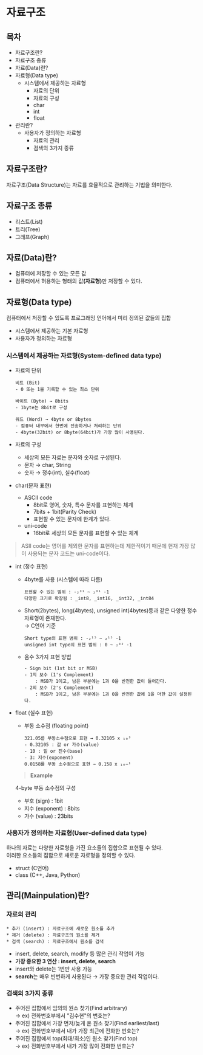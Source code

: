 # 자료구조

## 목차
* 자료구조란?
* 자료구조 종류
*  자료(Data)란?
* 자료형(Data type)
    * 시스템에서 제공하는 자료형
        * 자료의 단위
        * 자료의 구성
        * char
        * int 
        * float
* 관리란?
    * 사용자가 정의하는 자료형
        * 자료의 관리
        * 검색의 3가지 종류


## 자료구조란?

자료구조(Data Structure)는 자료를 효율적으로 관리하는 기법을 의미한다.

## 자료구조 종류

* 리스트(List)
* 트리(Tree)
* 그래프(Graph)

## 자료(Data)란?

* 컴퓨터에 저장할 수 있는 모든 값
* 컴퓨터에서 허용하는 형태의 값<b>(자료형)</b>만 저장할 수 있다.

## 자료형(Data type)

컴퓨터에서 저장할 수 있도록 프로그래밍 언어에서 미리 정의된 값들의 집합

* 시스템에서 제공하는 기본 자료형
* 사용자가 정의하는 자료형

### 시스템에서 제공하는 자료형(System-defined data type)

* 자료의 단위
    ```
    비트 (Bit)
    - 0 또는 1을 기록할 수 있는 최소 단위

    바이트 (Byte) → 8bits
    - 1byte는 8bit로 구성

    워드 (Word) → 4byte or 8bytes
    - 컴퓨터 내부에서 한번에 전송하거나 처리하는 단위
    - 4byte(32bit) or 8byte(64bit)가 가장 많이 사용된다. 
    ```

* 자료의 구성
    * 세상의 모든 자료는 문자와 숫자로 구성된다.
    * 문자 → char, String
    * 숫자 → 정수(int), 실수(float)

* char(문자 표현)
    * ASCII code 
        * 8bit로 영어, 숫자, 특수 문자를 표현하는 체계
        * 7bits + 1bit(Parity Check)
        * 표현할 수 있는 문자에 한계가 있다.
    * uni-code
        * 16bit로 세상의 모든 문자를 표현할 수 있는 체계

> ASII code는 영어를 제외한 문자를 표현하는데 제한적이기 때문에 현재 가장 많이 사용되는 문자 코드는 uni-code이다. 

* int (정수 표현)
    * 4byte를 사용 (시스템에 따라 다름)
        ```
        표현할 수 있는 범위 : -₂³¹ ~ ₂³¹ -1
        다양한 크기로 확장됨 : _int8, _int16, _int32, _int84
        ```
    * Short(2bytes), long(4bytes), unsigned int(4bytes)등과 같은 다양한 정수 자료형이 존재한다. <br/>→ C언어 기준
        ```
        Short type의 표현 범위 : -₂¹⁵ ~ ₂¹⁵ -1
        unsigned int type의 표현 범위 : 0 ~ ₂³² -1
        ```
    * 음수 3가지 표현 방법
        ```
        - Sign bit (1st bit or MSB)
        - 1의 보수 (1's Complement) 
            : MSB가 1이고, 남은 부분에는 1과 0을 반전한 값이 들어간다.
        - 2의 보수 (2's Complement) 
            : MSB가 1이고, 남은 부분에는 1과 0을 반전한 값에 1을 더한 값이 설정된다.
        ```
* float (실수 표현)
    * 부동 소수점 (floating point)
        ```
        321.05를 부동소수점으로 표현 → 0.32105 x ₁₀³
        - 0.32105 : 값 or 가수(value)
        - 10 : 밑 or 진수(base)
        - 3: 지수(exponent)
        0.0158를 부동 소수점으로 표현 → 0.158 x ₁₀−¹
        ```
    > <b>Example</b> 

    4-byte 부동 소수점의 구성
    * 부호 (sign) : 1bit
    * 지수 (exponent) : 8bits
    * 가수 (value) : 23bits

### 사용자가 정의하는 자료형(User-defined data type)

하나의 자료는 다양한 자료형을 가진 요소들의 집합으로 표현될 수 있다. <br/>
이러한 요소들의 집합으로 새로운 자료형을 정의할 수 있다.

* struct (C언어)
* class (C++, Java, Python)

## 관리(Mainpulation)란?

### 자료의 관리
```
* 추가 (insert) : 자료구조에 새로운 원소를 추가
* 제거 (delete) : 자료구조의 원소를 제거
* 검색 (search) : 자료구조에서 원소를 검색
```

* insert, delete, search, modify 등 많은 관리 작업이 가능
* <b>가장 중요한 3 연산 : insert, delete, search </b>
* insert와 delete는 1번만 사용 가능
* <b>search</b>는 매우 빈번하게 사용된다 → 가장 중요한 관리 작업이다. 

### 검색의 3가지 종류

* 주어진 집합에서 임의의 원소 찾기(Find arbitrary) <br/>
→ ex) 전화번호부에서 "김수현"의 번호는?
* 주어진 집합에서 가장 먼저/늦게 온 원소 찾기(Find earliest/last) <br/>
→ ex) 전화번호부에서 내가 가장 최근에 전화한 번호는?
* 주어진 집합에서 top(최대/최소)인 원소 찾기(Find top) <br/>
→ ex) 전화번호부에서 내가 가장 많이 전화한 번호는?
